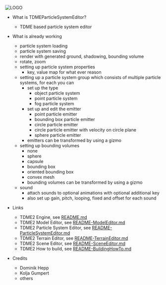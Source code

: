 ![LOGO](https://raw.githubusercontent.com/andreasdr/tdme2/master/resources/logos/github-logo.png)

- What is TDMEParticleSystemEditor?
    - TDME based particle system editor 

- What is already working
    - particle system loading
    - particle system saving
    - render with generated ground, shadowing, bounding volume
    - rotate, zoom
    - setting up particle system properties
        - key, value map for what ever reason
    - setting up a particle system group which consists of multiple particle systems, for each you can
      - set up the type
          - object particle system
          - point particle system
          - fog particle system
      - set up and edit the emitter
          - point particle emitter
          - bounding box particle emitter
          - circle particle emitter
          - circle particle emitter with velocity on circle plane
          - sphere particle emitter
      -  emitters can be transformed by using a gizmo
    - setting up bounding volumes
        - none
        - sphere
        - capsule
        - bounding box
        - oriented bounding box
        - convex mesh
        - bounding volumes can be transformed by using a gizmo 
    - sound
        - attach sounds to optional animations with optional additional key
        - also set up gain, pitch, looping, fixed and offset for each sound

- Links
    - TDME2 Engine, see [README.md](./README.md)
    - TDME2 Model Editor, see [README-ModelEditor.md](./README-ModelEditor.md)
    - TDME2 Particle System Editor, see [README-ParticleSystemEditor.md](./README-ParticleSystemEditor.md)
    - TDME2 Terrain Editor, see [README-TerrainEditor.md](./README-TerrainEditor.md)
    - TDME2 Scene Editor, see [README-SceneEditor.md](./README-SceneEditor.md)
    - TDME2 How to build, see [README-BuildingHowTo.md](./README-BuildingHowTo.md)

- Credits
    - Dominik Hepp
    - Kolja Gumpert
    - others
